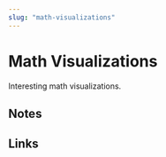 ```yaml
---
slug: "math-visualizations"
---
```


# Math Visualizations

Interesting math visualizations.

## Notes



## Links

